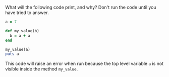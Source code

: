 What will the following code print, and why? Don't run the code until you have tried to answer.

```ruby
a = 7

def my_value(b)
  b = a + a
end

my_value(a)
puts a
```

This code will raise an error when run because the top level variable `a` is not visible inside the method `my_value`.  